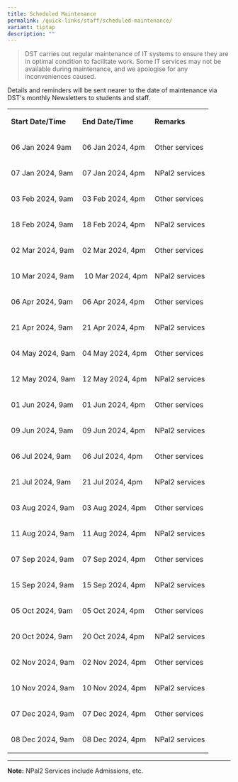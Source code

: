 ```yaml
---
title: Scheduled Maintenance
permalink: /quick-links/staff/scheduled-maintenance/
variant: tiptap
description: ""
---
```

<blockquote>
<p>DST carries out regular maintenance of IT systems to ensure they are in
optimal condition to facilitate work. Some IT services may not be available
during maintenance, and we apologise for any inconveniences caused.</p>
</blockquote>
<p>Details and reminders will be sent nearer to the date of maintenance via
DST's mont​​hly Newsletters to students and staff.</p>
<table>
<tbody>
<tr>
<td rowspan="1" colspan="1">
<p><strong>Start&nbsp;Date/Time​</strong>
</p>
</td>
<td rowspan="1" colspan="1">
<p><strong>End Date/Time</strong>
</p>
</td>
<td rowspan="1" colspan="1">
<p><strong>Rema​rks</strong>
</p>
</td>
</tr>
<tr>
<td rowspan="1" colspan="1">
<p>06&nbsp;Jan 2024&nbsp;9am​</p>
</td>
<td rowspan="1" colspan="1">
<p>06&nbsp;Jan 2024, 4pm</p>
</td>
<td rowspan="1" colspan="1">
<p>Other services</p>
</td>
</tr>
<tr>
<td rowspan="1" colspan="1">
<p>07&nbsp;Jan 2024, 9am​</p>
</td>
<td rowspan="1" colspan="1">
<p>07&nbsp;Jan 2024,&nbsp;4pm</p>
</td>
<td rowspan="1" colspan="1">
<p>​​NPal2 services</p>
</td>
</tr>
<tr>
<td rowspan="1" colspan="1">
<p>03&nbsp;Feb 2024, 9am</p>
</td>
<td rowspan="1" colspan="1">
<p>03 Feb 2024, 4pm</p>
</td>
<td rowspan="1" colspan="1">
<p>Other services</p>
</td>
</tr>
<tr>
<td rowspan="1" colspan="1">
<p>​​18&nbsp;Feb 2024, 9am</p>
</td>
<td rowspan="1" colspan="1">
<p>​​18&nbsp;Feb 2024, 4​pm</p>
</td>
<td rowspan="1" colspan="1">
<p>​NPal2 services</p>
</td>
</tr>
<tr>
<td rowspan="1" colspan="1">
<p>​02 Mar 2024, 9am​</p>
</td>
<td rowspan="1" colspan="1">
<p>02&nbsp;Mar 2024, 4pm</p>
</td>
<td rowspan="1" colspan="1">
<p>Other services</p>
</td>
</tr>
<tr>
<td rowspan="1" colspan="1">
<p>​10&nbsp;Mar 2024,​ 9a​m</p>
</td>
<td rowspan="1" colspan="1">
<p>&nbsp;10&nbsp;Mar 2024, 4​pm</p>
</td>
<td rowspan="1" colspan="1">
<p>NPal2 services</p>
</td>
</tr>
<tr>
<td rowspan="1" colspan="1">
<p>06 Apr 2024, 9am​</p>
</td>
<td rowspan="1" colspan="1">
<p>06&nbsp;Apr&nbsp;2024, 4pm</p>
</td>
<td rowspan="1" colspan="1">
<p>Other services</p>
</td>
</tr>
<tr>
<td rowspan="1" colspan="1">
<p>21&nbsp;Apr 2024, 9am</p>
</td>
<td rowspan="1" colspan="1">
<p>21&nbsp;Apr 2024, 4pm</p>
</td>
<td rowspan="1" colspan="1">
<p>NPal2 services</p>
</td>
</tr>
<tr>
<td rowspan="1" colspan="1">
<p>​​04&nbsp;May&nbsp;2024, 9am</p>
</td>
<td rowspan="1" colspan="1">
<p>04&nbsp;May&nbsp;2024, 4pm</p>
</td>
<td rowspan="1" colspan="1">
<p>Other services</p>
</td>
</tr>
<tr>
<td rowspan="1" colspan="1">
<p>12&nbsp;May 2024,&nbsp;9am</p>
</td>
<td rowspan="1" colspan="1">
<p>12&nbsp;May 2024, 4​pm</p>
</td>
<td rowspan="1" colspan="1">
<p>NPal2 services​</p>
</td>
</tr>
<tr>
<td rowspan="1" colspan="1">
<p>01&nbsp;Jun 2024, ​9am</p>
</td>
<td rowspan="1" colspan="1">
<p>01&nbsp;Jun 2024, 4pm</p>
</td>
<td rowspan="1" colspan="1">
<p>Other services</p>
</td>
</tr>
<tr>
<td rowspan="1" colspan="1">
<p>09&nbsp;Jun&nbsp;2024, 9am</p>
</td>
<td rowspan="1" colspan="1">
<p>09 Jun&nbsp;2024, 4pm</p>
</td>
<td rowspan="1" colspan="1">
<p>NPal2 services</p>
</td>
</tr>
<tr>
<td rowspan="1" colspan="1">
<p>​​06&nbsp;Ju​l 2024, 9am​</p>
</td>
<td rowspan="1" colspan="1">
<p>06&nbsp;Jul 2024, 4pm</p>
</td>
<td rowspan="1" colspan="1">
<p>Other services</p>
</td>
</tr>
<tr>
<td rowspan="1" colspan="1">
<p>21&nbsp;Jul 2024, 9am</p>
</td>
<td rowspan="1" colspan="1">
<p>21&nbsp;Jul 2024, 4​pm</p>
</td>
<td rowspan="1" colspan="1">
<p>NPal2 services</p>
</td>
</tr>
<tr>
<td rowspan="1" colspan="1">
<p>​03&nbsp;Aug​ 2024, ​9am</p>
</td>
<td rowspan="1" colspan="1">
<p>03&nbsp;Aug 2024, 4pm</p>
</td>
<td rowspan="1" colspan="1">
<p>Other services</p>
</td>
</tr>
<tr>
<td rowspan="1" colspan="1">
<p>11&nbsp;Aug 2024, 9am</p>
</td>
<td rowspan="1" colspan="1">
<p>11&nbsp;Aug 2024,&nbsp;4pm</p>
</td>
<td rowspan="1" colspan="1">
<p>NPal2 services</p>
</td>
</tr>
<tr>
<td rowspan="1" colspan="1">
<p>​​​​​​07&nbsp;Sep 2024,​&nbsp;9am</p>
</td>
<td rowspan="1" colspan="1">
<p>07&nbsp;Sep 2024, 4pm</p>
</td>
<td rowspan="1" colspan="1">
<p>Other services</p>
</td>
</tr>
<tr>
<td rowspan="1" colspan="1">
<p>15&nbsp;Sep 2024, 9am</p>
</td>
<td rowspan="1" colspan="1">
<p>15&nbsp;Sep 2024,&nbsp;4pm</p>
</td>
<td rowspan="1" colspan="1">
<p>NPal2 services</p>
</td>
</tr>
<tr>
<td rowspan="1" colspan="1">
<p>​​​05&nbsp;Oct 2024, 9am​</p>
</td>
<td rowspan="1" colspan="1">
<p>05&nbsp;Oct 2024, 4pm</p>
</td>
<td rowspan="1" colspan="1">
<p>Other services</p>
</td>
</tr>
<tr>
<td rowspan="1" colspan="1">
<p>20 Oct 2024, 9am</p>
</td>
<td rowspan="1" colspan="1">
<p>20&nbsp;Oct 2024, 4pm</p>
</td>
<td rowspan="1" colspan="1">
<p>NPal2 services</p>
</td>
</tr>
<tr>
<td rowspan="1" colspan="1">
<p>​​​02​ Nov ​2024, 9am</p>
</td>
<td rowspan="1" colspan="1">
<p>02&nbsp;Nov 2024, 4pm</p>
</td>
<td rowspan="1" colspan="1">
<p>Other services</p>
</td>
</tr>
<tr>
<td rowspan="1" colspan="1">
<p>​10&nbsp;Nov&nbsp;2024, 9am</p>
</td>
<td rowspan="1" colspan="1">
<p>​10​​​ Nov&nbsp;2024,&nbsp;4pm</p>
</td>
<td rowspan="1" colspan="1">
<p>​NPal2 services</p>
</td>
</tr>
<tr>
<td rowspan="1" colspan="1">
<p>​​07 Dec 2024, 9am​</p>
</td>
<td rowspan="1" colspan="1">
<p>07&nbsp;Dec&nbsp;2024, 4pm</p>
</td>
<td rowspan="1" colspan="1">
<p>Other services</p>
</td>
</tr>
<tr>
<td rowspan="1" colspan="1">
<p>08&nbsp;Dec 2024​, 9am​</p>
</td>
<td rowspan="1" colspan="1">
<p>08&nbsp;Dec 2024, 4​pm</p>
</td>
<td rowspan="1" colspan="1">
<p>NPal2 services</p>
</td>
</tr>
</tbody>
</table>
<hr>
<p><strong>Note:</strong> NPal2 Services include Admissions, etc.​</p>